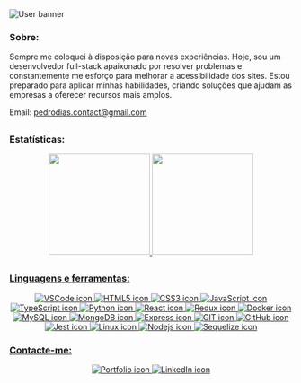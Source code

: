 <img src="https://user-images.githubusercontent.com/99993116/199120476-2a30b4cc-965a-40bd-aacd-5a10f82bf53c.png" alt="User banner" />

### Sobre:
Sempre me coloquei à disposição para novas experiências. Hoje, sou um desenvolvedor full-stack apaixonado por resolver problemas e constantemente me esforço para melhorar a acessibilidade dos sites.
Estou preparado para aplicar minhas habilidades, criando soluções que ajudam as empresas a oferecer recursos mais amplos.

Email: pedrodias.contact@gmail.com

##
### Estatísticas:

<div style="display: inline_block" align="center">
  
  <a href="https://github.com/Pedro-28">
  <img height="180em" src="https://github-readme-stats.vercel.app/api?username=Pedro-28&show_icons=true&theme=midnight-purple&include_all_commits=true&count_private=true"/>
  <img height="180em" src="https://github-readme-stats.vercel.app/api/top-langs/?username=Pedro-28&layout=compact&langs_count=7&theme=midnight-purple"/>
</div>

##
### Linguagens e ferramentas:
  
<div style="display: inline_block" align="center">
  <img src="https://img.shields.io/badge/VSCode-0078D4?style=for-the-badge&logo=visual%20studio%20code&logoColor=white" alt="VSCode icon"/>
  <img src="https://img.shields.io/badge/HTML5-E34F26?style=for-the-badge&logo=html5&logoColor=white" alt="HTML5 icon"/>
  <img src="https://img.shields.io/badge/CSS3-1572B6?style=for-the-badge&logo=css3&logoColor=white" alt="CSS3 icon"/>
  <img src="https://img.shields.io/badge/JavaScript-323330?style=for-the-badge&logo=javascript&logoColor=F7DF1E" alt="JavaScript icon"/>
  <img src="https://img.shields.io/badge/TypeScript-007ACC?style=for-the-badge&logo=typescript&logoColor=white" alt="TypeScript icon"/>
  <img src="https://img.shields.io/badge/Python-3776AB?style=for-the-badge&logo=python&logoColor=white" alt="Python icon"/> 
  <img src="https://img.shields.io/badge/React-20232A?style=for-the-badge&logo=react&logoColor=61DAFB" alt="React icon"/>
  <img src="https://img.shields.io/badge/Redux-593D88?style=for-the-badge&logo=redux&logoColor=white" alt="Redux icon"/>
  <img src="https://img.shields.io/badge/Docker-2CA5E0?style=for-the-badge&logo=docker&logoColor=white" alt="Docker icon"/>
  <img src="https://img.shields.io/badge/MySQL-005C84?style=for-the-badge&logo=mysql&logoColor=white" alt="MySQL icon"/>
  <img src="https://img.shields.io/badge/MongoDB-4EA94B?style=for-the-badge&logo=mongodb&logoColor=white" alt="MongoDB icon"/> 
  <img src="https://img.shields.io/badge/Express.js-000000?style=for-the-badge&logo=express&logoColor=white" alt="Express icon"/>
  <img src="https://img.shields.io/badge/GIT-E44C30?style=for-the-badge&logo=git&logoColor=white" alt="GIT icon"/>
  <img src="https://img.shields.io/badge/GitHub-100000?style=for-the-badge&logo=github&logoColor=white" alt="GitHub icon"/>
  <img src="https://img.shields.io/badge/Jest-C21325?style=for-the-badge&logo=jest&logoColor=white" alt="Jest icon"/>
  <img src="https://img.shields.io/badge/Linux-FCC624?style=for-the-badge&logo=linux&logoColor=black" alt="Linux icon"/>
  <img src="https://img.shields.io/badge/Node.js-339933?style=for-the-badge&logo=nodedotjs&logoColor=white" alt="Nodejs icon"/>
  <img src="https://img.shields.io/badge/Sequelize-52B0E7?style=for-the-badge&logo=Sequelize&logoColor=white" alt="Sequelize icon"/>
</div>
  
### Contacte-me:
  
  <div align="center">
    <a href="https://pedro-dias-portfolio.vercel.app/">
      <img src="https://img.shields.io/badge/portfolio-242424?style=for-the-badge" alt="Portfolio icon"/>
    </a>    
    <a href="https://www.linkedin.com/in/pedro-henrique-dias-/">
      <img src="https://img.shields.io/badge/LinkedIn-0077B5?style=for-the-badge&logo=linkedin&logoColor=white" alt="LinkedIn icon"/>
    </a>    
  </div>
